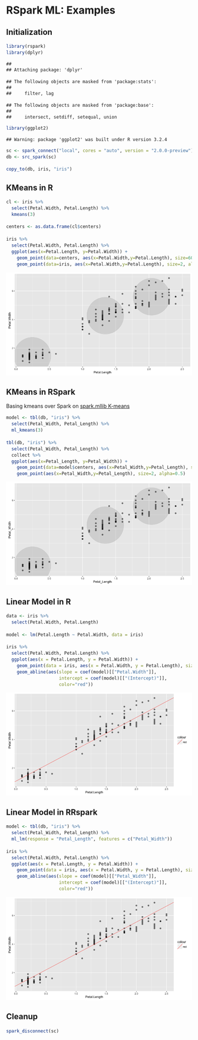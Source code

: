 RSpark ML: Examples
================

Initialization
--------------

``` r
library(rspark)
library(dplyr)
```

    ## 
    ## Attaching package: 'dplyr'

    ## The following objects are masked from 'package:stats':
    ## 
    ##     filter, lag

    ## The following objects are masked from 'package:base':
    ## 
    ##     intersect, setdiff, setequal, union

``` r
library(ggplot2)
```

    ## Warning: package 'ggplot2' was built under R version 3.2.4

``` r
sc <- spark_connect("local", cores = "auto", version = "2.0.0-preview")
db <- src_spark(sc)

copy_to(db, iris, "iris")
```

KMeans in R
-----------

``` r
cl <- iris %>%
  select(Petal.Width, Petal.Length) %>%
  kmeans(3)

centers <- as.data.frame(cl$centers)

iris %>%
  select(Petal.Width, Petal.Length) %>%
  ggplot(aes(x=Petal.Length, y=Petal.Width)) +
    geom_point(data=centers, aes(x=Petal.Width,y=Petal.Length), size=60, alpha=0.1) +
    geom_point(data=iris, aes(x=Petal.Width,y=Petal.Length), size=2, alpha=0.5)
```

![](ml_examples_files/figure-markdown_github/unnamed-chunk-2-1.png)

KMeans in RSpark
----------------

Basing kmeans over Spark on [spark.mllib K-means](http://spark.apache.org/docs/latest/mllib-clustering.html#k-means)

``` r
model <- tbl(db, "iris") %>%
  select(Petal_Width, Petal_Length) %>%
  ml_kmeans(3)

tbl(db, "iris") %>%
  select(Petal_Width, Petal_Length) %>%
  collect %>%
  ggplot(aes(x=Petal_Length, y=Petal_Width)) +
    geom_point(data=model$centers, aes(x=Petal_Width,y=Petal_Length), size=60, alpha=0.1) +
    geom_point(aes(x=Petal_Width,y=Petal_Length), size=2, alpha=0.5)
```

![](ml_examples_files/figure-markdown_github/unnamed-chunk-3-1.png)

Linear Model in R
-----------------

``` r
data <- iris %>%
  select(Petal.Width, Petal.Length)

model <- lm(Petal.Length ~ Petal.Width, data = iris)

iris %>%
  select(Petal.Width, Petal.Length) %>%
  ggplot(aes(x = Petal.Length, y = Petal.Width)) +
    geom_point(data = iris, aes(x = Petal.Width, y = Petal.Length), size=2, alpha=0.5) +
    geom_abline(aes(slope = coef(model)[["Petal.Width"]],
                    intercept = coef(model)[["(Intercept)"]],
                    color="red"))
```

![](ml_examples_files/figure-markdown_github/unnamed-chunk-4-1.png)

Linear Model in RRspark
-----------------------

``` r
model <- tbl(db, "iris") %>%
  select(Petal_Width, Petal_Length) %>%
  ml_lm(response = "Petal_Length", features = c("Petal_Width"))

iris %>%
  select(Petal.Width, Petal.Length) %>%
  ggplot(aes(x = Petal.Length, y = Petal.Width)) +
    geom_point(data = iris, aes(x = Petal.Width, y = Petal.Length), size=2, alpha=0.5) +
    geom_abline(aes(slope = coef(model)[["Petal_Width"]],
                    intercept = coef(model)[["(Intercept)"]],
                    color="red"))
```

![](ml_examples_files/figure-markdown_github/unnamed-chunk-5-1.png)

Cleanup
-------

``` r
spark_disconnect(sc)
```
